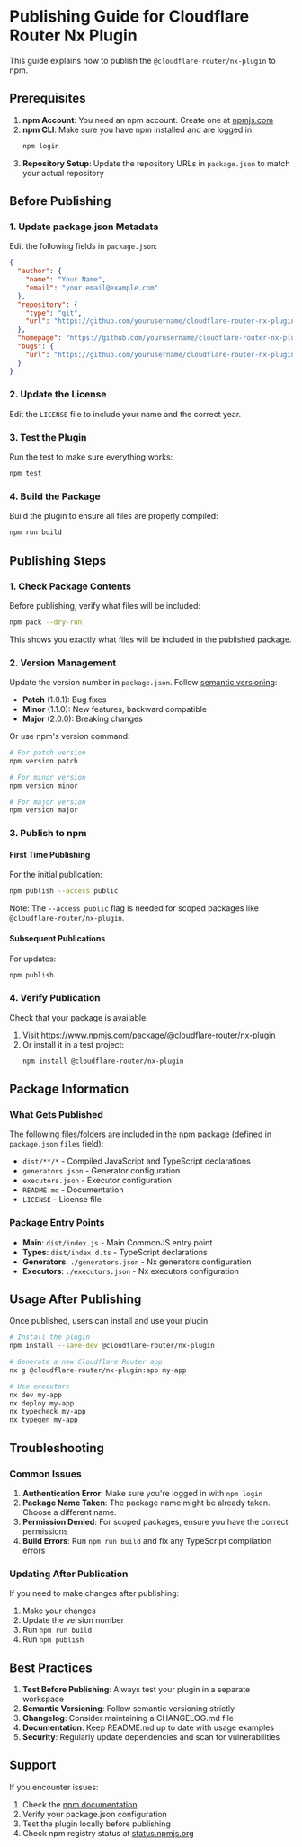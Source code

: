 # Publishing Guide for Cloudflare Router Nx Plugin

This guide explains how to publish the `@cloudflare-router/nx-plugin` to npm.

## Prerequisites

1. **npm Account**: You need an npm account. Create one at [npmjs.com](https://www.npmjs.com/)
2. **npm CLI**: Make sure you have npm installed and are logged in:
   ```bash
   npm login
   ```
3. **Repository Setup**: Update the repository URLs in `package.json` to match your actual repository

## Before Publishing

### 1. Update package.json Metadata

Edit the following fields in `package.json`:

```json
{
  "author": {
    "name": "Your Name",
    "email": "your.email@example.com"
  },
  "repository": {
    "type": "git",
    "url": "https://github.com/yourusername/cloudflare-router-nx-plugin.git"
  },
  "homepage": "https://github.com/yourusername/cloudflare-router-nx-plugin#readme",
  "bugs": {
    "url": "https://github.com/yourusername/cloudflare-router-nx-plugin/issues"
  }
}
```

### 2. Update the License

Edit the `LICENSE` file to include your name and the correct year.

### 3. Test the Plugin

Run the test to make sure everything works:

```bash
npm test
```

### 4. Build the Package

Build the plugin to ensure all files are properly compiled:

```bash
npm run build
```

## Publishing Steps

### 1. Check Package Contents

Before publishing, verify what files will be included:

```bash
npm pack --dry-run
```

This shows you exactly what files will be included in the published package.

### 2. Version Management

Update the version number in `package.json`. Follow [semantic versioning](https://semver.org/):
- **Patch** (1.0.1): Bug fixes
- **Minor** (1.1.0): New features, backward compatible
- **Major** (2.0.0): Breaking changes

Or use npm's version command:

```bash
# For patch version
npm version patch

# For minor version  
npm version minor

# For major version
npm version major
```

### 3. Publish to npm

#### First Time Publishing

For the initial publication:

```bash
npm publish --access public
```

Note: The `--access public` flag is needed for scoped packages like `@cloudflare-router/nx-plugin`.

#### Subsequent Publications

For updates:

```bash
npm publish
```

### 4. Verify Publication

Check that your package is available:

1. Visit https://www.npmjs.com/package/@cloudflare-router/nx-plugin
2. Or install it in a test project:
   ```bash
   npm install @cloudflare-router/nx-plugin
   ```

## Package Information

### What Gets Published

The following files/folders are included in the npm package (defined in `package.json` `files` field):

- `dist/**/*` - Compiled JavaScript and TypeScript declarations
- `generators.json` - Generator configuration
- `executors.json` - Executor configuration  
- `README.md` - Documentation
- `LICENSE` - License file

### Package Entry Points

- **Main**: `dist/index.js` - Main CommonJS entry point
- **Types**: `dist/index.d.ts` - TypeScript declarations
- **Generators**: `./generators.json` - Nx generators configuration
- **Executors**: `./executors.json` - Nx executors configuration

## Usage After Publishing

Once published, users can install and use your plugin:

```bash
# Install the plugin
npm install --save-dev @cloudflare-router/nx-plugin

# Generate a new Cloudflare Router app
nx g @cloudflare-router/nx-plugin:app my-app

# Use executors
nx dev my-app
nx deploy my-app
nx typecheck my-app
nx typegen my-app
```

## Troubleshooting

### Common Issues

1. **Authentication Error**: Make sure you're logged in with `npm login`
2. **Package Name Taken**: The package name might be already taken. Choose a different name.
3. **Permission Denied**: For scoped packages, ensure you have the correct permissions
4. **Build Errors**: Run `npm run build` and fix any TypeScript compilation errors

### Updating After Publication

If you need to make changes after publishing:

1. Make your changes
2. Update the version number
3. Run `npm run build` 
4. Run `npm publish`

## Best Practices

1. **Test Before Publishing**: Always test your plugin in a separate workspace
2. **Semantic Versioning**: Follow semantic versioning strictly
3. **Changelog**: Consider maintaining a CHANGELOG.md file
4. **Documentation**: Keep README.md up to date with usage examples
5. **Security**: Regularly update dependencies and scan for vulnerabilities

## Support

If you encounter issues:

1. Check the [npm documentation](https://docs.npmjs.com/)
2. Verify your package.json configuration
3. Test the plugin locally before publishing
4. Check npm registry status at [status.npmjs.org](https://status.npmjs.org/) 
